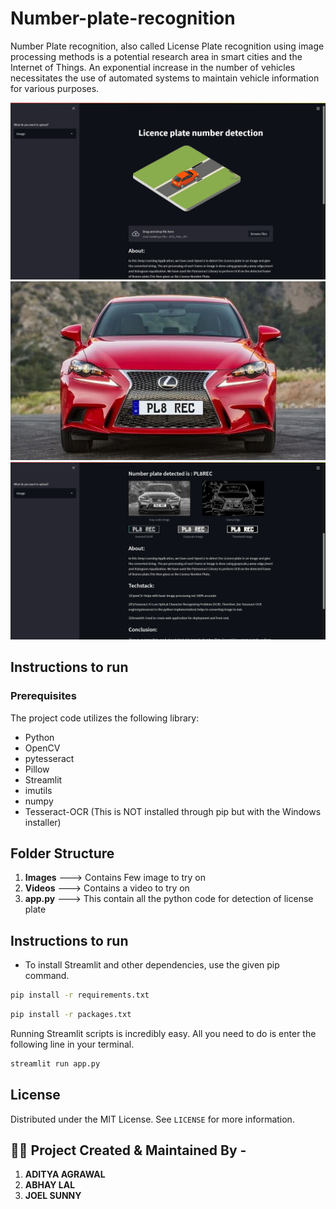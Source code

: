 # Number-plate-recognition
Number Plate recognition, also called License Plate recognition using image processing methods is a potential research area in smart cities and the Internet of Things. An exponential increase in the number of vehicles necessitates the use of automated systems to maintain vehicle information for various purposes.

![Front Page](https://github.com/abhay-lal/Number-plate-recognition/blob/master/Assets/Front%20Page.png)
![Input Image](https://github.com/abhay-lal/Number-plate-recognition/blob/master/Assets/Input.jpg)
![Output Screen](https://github.com/abhay-lal/Number-plate-recognition/blob/master/Assets/Output.png)

## Instructions to run
### Prerequisites
The project code utilizes the following library:
*    Python 
*    OpenCV  
*    pytesseract 
*    Pillow
*    Streamlit
*    imutils 
*    numpy
*    Tesseract-OCR (This is NOT installed through pip but with the Windows installer)

## Folder Structure
1.  **Images** ---> Contains Few image to try on
2.  **Videos** ---> Contains a video to try on
3.  **app.py** ---> This contain all the python code for detection of license plate

## Instructions to run
* To install Streamlit and other dependencies, use the given pip command.
```bash
pip install -r requirements.txt
```

```bash
pip install -r packages.txt
```

Running Streamlit scripts is incredibly easy. All you need to do is enter the following line in your terminal.

```bash
streamlit run app.py
```
## License
Distributed under the MIT License. See `LICENSE` for more information.

## :technologist: Project Created & Maintained By -
1.  **ADITYA AGRAWAL**
2.  **ABHAY LAL**
3.  **JOEL SUNNY**
